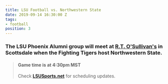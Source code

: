 ```yaml
---
title: LSU Football vs. Northwestern State
date: 2019-09-14 16:30:00 Z
tags:
- football
position: 3
---
```


### The LSU Phoenix Alumni group will meet at **[R.T. O'Sullivan's](https://goo.gl/maps/3MjPdBhDfGWxt53HA)** in Scottsdale when the Fighting Tigers host Northwestern State.  

> #### Game time is at 4:30pm MST
>
> Check **[LSUSports.net](http://www.lsusports.net/SportSelect.dbml?SPID=2164&SPSID=27811&DB_OEM_ID=5200&_ga=2.61742444.1994479276.1565745145-1475237789.1565745143)** for scheduling updates.